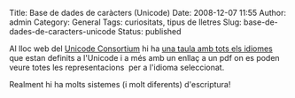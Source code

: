 Title: Base de dades de caràcters (Unicode)
Date: 2008-12-07 11:55
Author: admin
Category: General
Tags: curiositats, tipus de lletres
Slug: base-de-dades-de-caracters-unicode
Status: published

Al lloc web del [Unicode Consortium](http://www.unicode.org/ "Lloc web del Unicode Consortium") hi ha [una taula amb tots els idiomes](http://www.unicode.org/charts/ "Taula amb els idiomes definits a l'Unicode") que estan definits a l'Unicode i a més amb un enllaç a un pdf on es poden veure totes les representacions  per a l'idioma seleccionat.

Realment hi ha molts sistemes (i molt diferents) d'escriptura!

